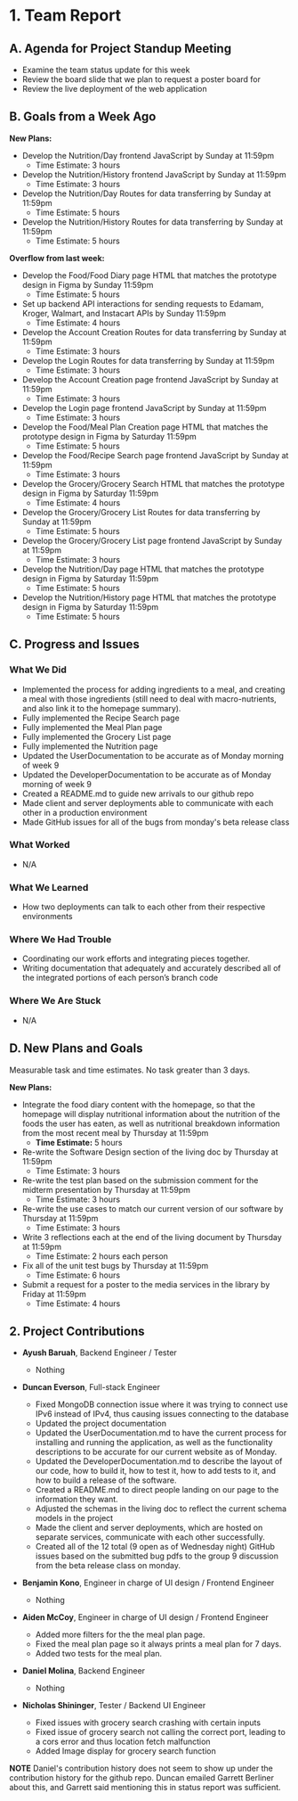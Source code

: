# 1. Team Report

## A. Agenda for Project Standup Meeting
- Examine the team status update for this week
- Review the board slide that we plan to request a poster board for
- Review the live deployment of the web application

## B. Goals from a Week Ago

**New Plans:**
- Develop the Nutrition/Day frontend JavaScript by Sunday at 11:59pm
  - Time Estimate: 3 hours
- Develop the Nutrition/History frontend JavaScript by Sunday at 11:59pm
  - Time Estimate: 3 hours
- Develop the Nutrition/Day Routes for data transferring by Sunday at 11:59pm
  - Time Estimate: 5 hours
- Develop the Nutrition/History Routes for data transferring by Sunday at 11:59pm
  - Time Estimate: 5 hours
		
**Overflow from last week:**
- Develop the Food/Food Diary page HTML that matches the prototype design in Figma by Sunday 11:59pm
  - Time Estimate: 5 hours
- Set up backend API interactions for sending requests to Edamam, Kroger, Walmart, and Instacart APIs by Sunday 11:59pm
  - Time Estimate: 4 hours
- Develop the Account Creation Routes for data transferring by Sunday at 11:59pm
  - Time Estimate: 3 hours
- Develop the Login Routes for data transferring by Sunday at 11:59pm
  - Time Estimate: 3 hours
- Develop the Account Creation page frontend JavaScript by Sunday at 11:59pm
  - Time Estimate: 3 hours
- Develop the Login page frontend JavaScript by Sunday at 11:59pm
  - Time Estimate: 3 hours
- Develop the Food/Meal Plan Creation page HTML that matches the prototype design in Figma by Saturday 11:59pm
  - Time Estimate: 5 hours
- Develop the Food/Recipe Search page frontend JavaScript by Sunday at 11:59pm
  - Time Estimate: 3 hours
- Develop the Grocery/Grocery Search HTML that matches the prototype design in Figma by Saturday 11:59pm
  - Time Estimate: 4 hours
- Develop the Grocery/Grocery List Routes for data transferring by Sunday at 11:59pm
  - Time Estimate: 5 hours
- Develop the Grocery/Grocery List page frontend JavaScript by Sunday at 11:59pm
  - Time Estimate: 3 hours
- Develop the Nutrition/Day page HTML that matches the prototype design in Figma by Saturday 11:59pm
  - Time Estimate: 5 hours
- Develop the Nutrition/History page HTML that matches the prototype design in Figma by Saturday 11:59pm
  - Time Estimate: 5 hours

## C. Progress and Issues

### What We Did
- Implemented the process for adding ingredients to a meal, and creating a meal with those ingredients (still need to deal with macro-nutrients, and also link it to the homepage summary).
- Fully implemented the Recipe Search page
- Fully implemented the Meal Plan page
- Fully implemented the Grocery List page
- Fully implemented the Nutrition page
- Updated the UserDocumentation to be accurate as of Monday morning of week 9
- Updated the DeveloperDocumentation to be accurate as of Monday morning of week 9
- Created a README.md to guide new arrivals to our github repo
- Made client and server deployments able to communicate with each other in a production environment
- Made GitHub issues for all of the bugs from monday's beta release class

### What Worked
- N/A

### What We Learned
- How two deployments can talk to each other from their respective environments

### Where We Had Trouble
- Coordinating our work efforts and integrating pieces together.
- Writing documentation that adequately and accurately described all of the integrated portions of each person’s branch code


### Where We Are Stuck
- N/A

## D. New Plans and Goals
Measurable task and time estimates. No task greater than 3 days.

**New Plans:**
- Integrate the food diary content with the homepage, so that the homepage will display nutritional information about the nutrition of the foods the user has eaten, as well as nutritional breakdown information from the most recent meal by Thursday at 11:59pm
  - **Time Estimate:** 5 hours
- Re-write the Software Design section of the living doc by Thursday at 11:59pm
  - Time Estimate: 3 hours
- Re-write the test plan based on the submission comment for the midterm presentation by Thursday at 11:59pm
  - Time Estimate: 3 hours
- Re-write the use cases to match our current version of our software by Thursday at 11:59pm
  - Time Estimate: 3 hours
- Write 3 reflections each at the end of the living document by Thursday at 11:59pm
  - Time Estimate: 2 hours each person
- Fix all of the unit test bugs by Thursday at 11:59pm
  - Time Estimate: 6 hours
- Submit a request for a poster to the media services in the library by Friday at 11:59pm
  - Time Estimate: 4 hours

## 2. Project Contributions
- **Ayush Baruah**, Backend Engineer / Tester  
  - Nothing
- **Duncan Everson**, Full-stack Engineer  
  - Fixed MongoDB connection issue where it was trying to connect use IPv6 instead of IPv4, thus causing issues connecting to the database
  - Updated the project documentation
  - Updated the UserDocumentation.md to have the current process for installing and running the application, as well as the functionality descriptions to be accurate for our current website as of Monday.
  - Updated the DeveloperDocumentation.md to describe the layout of our code, how to build it, how to test it, how to add tests to it, and how to build a release of the software.
  - Created a README.md to direct people landing on our page to the information they want.
  - Adjusted the schemas in the living doc to reflect the current schema models in the project
  - Made the client and server deployments, which are hosted on separate services, communicate with each other successfully.
  - Created all of the 12 total (9 open as of Wednesday night) GitHub issues based on the submitted bug pdfs to the group 9 discussion from the beta release class on monday.

- **Benjamin Kono**, Engineer in charge of UI design / Frontend Engineer  
  - Nothing
- **Aiden McCoy**, Engineer in charge of UI design / Frontend Engineer  
  - Added more filters for the the meal plan page.
  - Fixed the meal plan page so it always prints a meal plan for 7 days.
  - Added two tests for the meal plan. 
- **Daniel Molina**, Backend Engineer 
  - Nothing
- **Nicholas Shininger**, Tester / Backend UI Engineer  
  - Fixed issues with grocery search crashing with certain inputs
  - Fixed issue of grocery search not calling the correct port, leading to a cors error and thus location fetch malfunction
  - Added Image display for grocery search function
 
  
**NOTE**
Daniel's contribution history does not seem to show up under the contribution history for the github repo. Duncan emailed Garrett Berliner about this, and Garrett said mentioning this in status report was sufficient.

